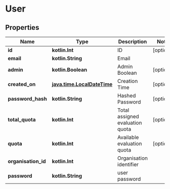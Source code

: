 
# User

## Properties
Name | Type | Description | Notes
------------ | ------------- | ------------- | -------------
**id** | **kotlin.Int** | ID |  [optional]
**email** | **kotlin.String** | Email | 
**admin** | **kotlin.Boolean** | Admin Boolean |  [optional]
**created_on** | [**java.time.LocalDateTime**](java.time.LocalDateTime.md) | Creation Time |  [optional]
**password_hash** | **kotlin.String** | Hashed Password |  [optional]
**total_quota** | **kotlin.Int** | Total assigned evaluation quota |  [optional]
**quota** | **kotlin.Int** | Available evaluation quota |  [optional]
**organisation_id** | **kotlin.Int** | Organisation identifier | 
**password** | **kotlin.String** | user password | 



